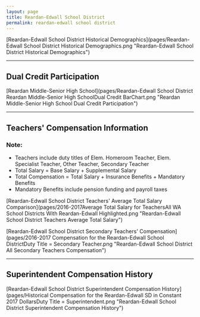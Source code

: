```yaml
---
layout: page
title: Reardan-Edwall School District
permalink: reardan-edwall school district
---
```



[Reardan-Edwall School District Historical Demographics](pages/Reardan-Edwall School District Historical Demographics.png "Reardan-Edwall School District Historical Demographics")

___

## Dual Credit Participation

[Reardan Middle-Senior High School](pages/Reardan-Edwall School District Reardan Middle-Senior High SchoolDual Credit BarChart.png "Reardan Middle-Senior High School Dual Credit Participation")


___

## Teachers' Compensation Information
### Note:
- Teachers include duty titles of Elem. Homeroom Teacher, Elem. Specialist Teacher, Other Teacher, Secondary Teacher
- Total Salary = Base Salary + Supplemental Salary
- Total Compensation = Total Salary + Insurance Benefits + Mandatory Benefits
- Mandatory Benefits include pension funding and payroll taxes

[Reardan-Edwall School District Teachers' Average Total Salary Comparison](pages/2016-2017Average Total Salary for TeachersAll WA School Districts With Reardan-Edwall Highlighted.png "Reardan-Edwall School District Teachers Average Total Salary")

[Reardan-Edwall School District Secondary Teachers' Compensation](pages/2016-2017 Compensation for the Reardan-Edwall School DistrictDuty Title = Secondary Teacher.png "Reardan-Edwall School District All Secondary Teachers Compensation")


___

## Superintendent Compensation History

[Reardan-Edwall School District Superintendent Compensation History](pages/Historical Compensation for the Reardan-Edwall SD in Constant 2017 DollarsDuty Title = Superintendent.png "Reardan-Edwall School District Superintendent Compensation History")


